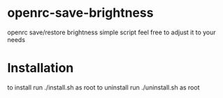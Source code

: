# openrc-save-brightness
openrc save/restore brightness simple script
feel free to adjust it to your needs

# Installation
to install run ./install.sh as root
to uninstall run ./uninstall.sh as root
